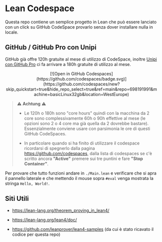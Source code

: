 # Lean Codespace

Questa repo contiene un semplice progetto in Lean che può essere lanciato con un click su GitHub CodeSpace provarlo senza dover installare nulla in locale.

## GitHub / GitHub Pro con Unipi

GitHub già offre 120h gratuite al mese di utilizzo di CodeSpace, inoltre [Unipi con GitHub Pro](https://www.dm.unipi.it/github-pro/) ci fa arrivare a 180h gratuite di utilizzo al mese.  

<p align="center">
[![Open in GitHub Codespaces](https://github.com/codespaces/badge.svg)](https://github.com/codespaces/new?skip_quickstart=true&hide_repo_select=true&ref=main&repo=698191991&machine=basicLinux32gb&location=WestEurope)
</p>

> :warning: **Achtung** :warning: 
> 
> - Le 120h o 180h sono "core hours" quindi con la macchina da 2 core sono complessivamente 60h o 90h effettive al mese (le opzioni sono 2 o 4 core ma già quella da 2 dovrebbe bastare). Essenzialmente conviene usare con parsimonia le ore di questi GitHub CodeSpaces.
> 
> - In particolare quando si ha finito di utilizzare il codespace ricordarsi di spegnerlo dalla pagina <https://github.com/codespaces>, dalla lista di codespaces se c'è scritto ancora **"Active"** premere sui tre puntini e fare **"Stop Container"**.

Per provare che tutto funzioni andare in `./Main.lean` e verificare che si apra il pannello laterale e che mettendo il mouse sopra `#eval` venga mostrata la stringa `Hello, World!`.

## Siti Utili

- https://lean-lang.org/theorem_proving_in_lean4/

- https://lean-lang.org/lean4/doc/

- <https://github.com/leanprover/lean4-samples> (da cui è stato ricavato il codice per questa repo)
